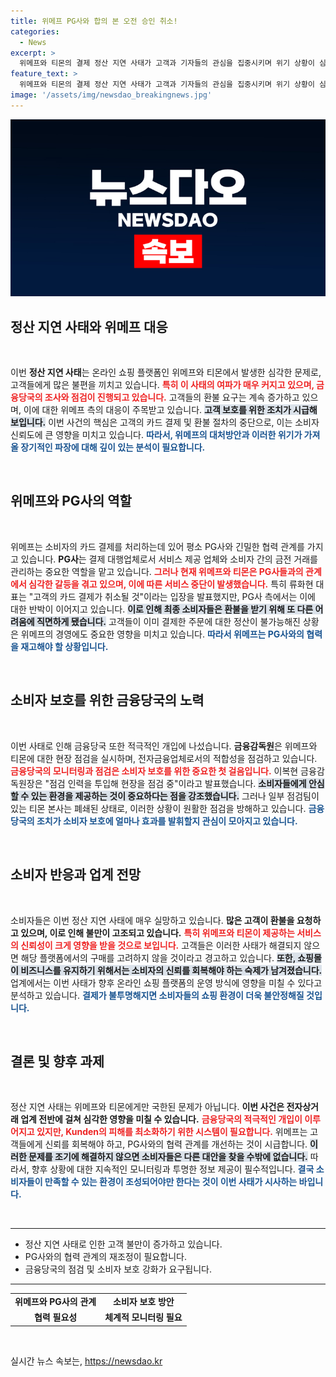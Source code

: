 ```yaml
---
title: 위메프 PG사와 합의 본 오전 승인 취소!
categories:
  - News
excerpt: >
  위메프와 티몬의 결제 정산 지연 사태가 고객과 기자들의 관심을 집중시키며 위기 상황이 심화되고 있다. 류화현 대표의 환불 발언은 PG사와의 합의가 없었다는 반박에 직면, 금융당국의 현장 점검이 진행 중이다. 이 혼란 속에서 소비자 보호는 최우선 과제로 떠오르고 있다.
feature_text: >
  위메프와 티몬의 결제 정산 지연 사태가 고객과 기자들의 관심을 집중시키며 위기 상황이 심화되고 있다. 류화현 대표의 환불 발언은 PG사와의 합의가 없었다는 반박에 직면, 금융당국의 현장 점검이 진행 중이다. 이 혼란 속에서 소비자 보호는 최우선 과제로 떠오르고 있다.
image: '/assets/img/newsdao_breakingnews.jpg'
---
```


<p><img src="/assets/img/newsdao_breakingnews.jpg" alt="ranknews 속보" /></p>

<h2 data-ke-size="size26">정산 지연 사태와 위메프 대응</h2>

<p data-ke-size="size16">&nbsp;</p>

<p>이번 <b>정산 지연 사태</b>는 온라인 쇼핑 플랫폼인 위메프와 티몬에서 발생한 심각한 문제로, 고객들에게 많은 불편을 끼치고 있습니다. <b><span style="color: #ee2323;">특히 이 사태의 여파가 매우 커지고 있으며, 금융당국의 조사와 점검이 진행되고 있습니다.</span></b> 고객들의 환불 요구는 계속 증가하고 있으며, 이에 대한 위메프 측의 대응이 주목받고 있습니다. <b><span style="background-color: #21538527;">고객 보호를 위한 조치가 시급해 보입니다.</span></b> 이번 사건의 핵심은 고객의 카드 결제 및 환불 절차의 중단으로, 이는 소비자 신뢰도에 큰 영향을 미치고 있습니다. <b><span style="color: #1a5490;">따라서, 위메프의 대처방안과 이러한 위기가 가져올 장기적인 파장에 대해 깊이 있는 분석이 필요합니다.</span></b></p>

<p data-ke-size="size16">&nbsp;</p>

<h2 data-ke-size="size26">위메프와 PG사의 역할</h2>

<p data-ke-size="size16">&nbsp;</p>

<p>위메프는 소비자의 카드 결제를 처리하는데 있어 평소 PG사와 긴밀한 협력 관계를 가지고 있습니다. <b>PG사</b>는 결제 대행업체로서 서비스 제공 업체와 소비자 간의 금전 거래를 관리하는 중요한 역할을 맡고 있습니다. <b><span style="color: #ee2323;">그러나 현재 위메프와 티몬은 PG사들과의 관계에서 심각한 갈등을 겪고 있으며, 이에 따른 서비스 중단이 발생했습니다.</span></b> 특히 류화현 대표는 "고객의 카드 결제가 취소될 것"이라는 입장을 발표했지만, PG사 측에서는 이에 대한 반박이 이어지고 있습니다. <b><span style="background-color: #21538527;">이로 인해 최종 소비자들은 환불을 받기 위해 또 다른 어려움에 직면하게 됐습니다.</span></b> 고객들이 이미 결제한 주문에 대한 정산이 불가능해진 상황은 위메프의 경영에도 중요한 영향을 미치고 있습니다. <b><span style="color: #1a5490;">따라서 위메프는 PG사와의 협력을 재고해야 할 상황입니다.</span></b></p>

<p data-ke-size="size16">&nbsp;</p>

<h2 data-ke-size="size26">소비자 보호를 위한 금융당국의 노력</h2>

<p data-ke-size="size16">&nbsp;</p>

<p>이번 사태로 인해 금융당국 또한 적극적인 개입에 나섰습니다. <b>금융감독원</b>은 위메프와 티몬에 대한 현장 점검을 실시하며, 전자금융업체로서의 적합성을 점검하고 있습니다. <b><span style="color: #ee2323;">금융당국의 모니터링과 점검은 소비자 보호를 위한 중요한 첫 걸음입니다.</span></b> 이복현 금융감독원장은 "점검 인력을 투입해 현장을 점검 중"이라고 발표했습니다. <b><span style="background-color: #21538527;">소비자들에게 안심할 수 있는 환경을 제공하는 것이 중요하다는 점을 강조했습니다.</span></b> 그러나 일부 점검팀이 있는 티몬 본사는 폐쇄된 상태로, 이러한 상황이 원활한 점검을 방해하고 있습니다. <b><span style="color: #1a5490;">금융당국의 조치가 소비자 보호에 얼마나 효과를 발휘할지 관심이 모아지고 있습니다.</span></b></p>

<p data-ke-size="size16">&nbsp;</p>

<h2 data-ke-size="size26">소비자 반응과 업계 전망</h2>

<p data-ke-size="size16">&nbsp;</p>

<p>소비자들은 이번 정산 지연 사태에 매우 실망하고 있습니다. <b>많은 고객이 환불을 요청하고 있으며, 이로 인해 불만이 고조되고 있습니다.</b> <b><span style="color: #ee2323;">특히 위메프와 티몬이 제공하는 서비스의 신뢰성이 크게 영향을 받을 것으로 보입니다.</span></b> 고객들은 이러한 사태가 해결되지 않으면 해당 플랫폼에서의 구매를 고려하지 않을 것이라고 경고하고 있습니다. <b><span style="background-color: #21538527;">또한, 쇼핑몰이 비즈니스를 유지하기 위해서는 소비자의 신뢰를 회복해야 하는 숙제가 남겨졌습니다.</span></b> 업계에서는 이번 사태가 향후 온라인 쇼핑 플랫폼의 운영 방식에 영향을 미칠 수 있다고 분석하고 있습니다. <b><span style="color: #1a5490;">결제가 불투명해지면 소비자들의 쇼핑 환경이 더욱 불안정해질 것입니다.</span></b></p>

<p data-ke-size="size16">&nbsp;</p>

<h2 data-ke-size="size26">결론 및 향후 과제</h2>

<p data-ke-size="size16">&nbsp;</p>

<p>정산 지연 사태는 위메프와 티몬에게만 국한된 문제가 아닙니다. <b>이번 사건은 전자상거래 업계 전반에 걸쳐 심각한 영향을 미칠 수 있습니다.</b> <b><span style="color: #ee2323;">금융당국의 적극적인 개입이 이루어지고 있지만, Kunden의 피해를 최소화하기 위한 시스템이 필요합니다.</span></b> 위메프는 고객들에게 신뢰를 회복해야 하고, PG사와의 협력 관계를 개선하는 것이 시급합니다. <b><span style="background-color: #21538527;">이러한 문제를 조기에 해결하지 않으면 소비자들은 다른 대안을 찾을 수밖에 없습니다.</span></b> 따라서, 향후 상황에 대한 지속적인 모니터링과 투명한 정보 제공이 필수적입니다. <b><span style="color: #1a5490;">결국 소비자들이 만족할 수 있는 환경이 조성되어야만 한다는 것이 이번 사태가 시사하는 바입니다.</span></b></p>

<p data-ke-size="size16">&nbsp;</p>

<hr>

<ul>
    <li>정산 지연 사태로 인한 고객 불만이 증가하고 있습니다.</li>
    <li>PG사와의 협력 관계의 재조정이 필요합니다.</li>
    <li>금융당국의 점검 및 소비자 보호 강화가 요구됩니다.</li>
</ul>

<hr>

<table>
    <tr>
        <td style="text-align: center; height: 17px;"><b>위메프와 PG사의 관계</b></td>
        <td style="text-align: center; height: 17px;"><b>소비자 보호 방안</b></td>
    </tr>
    <tr>
        <td style="text-align: center; height: 17px;"><b>협력 필요성</b></td>
        <td style="text-align: center; height: 17px;"><b>체계적 모니터링 필요</b></td>
    </tr>
</table>

<p data-ke-size="size16">&nbsp;</p>
실시간 뉴스 속보는, <a href="https://newsdao.kr" rel="dofollow">https://newsdao.kr</a>



